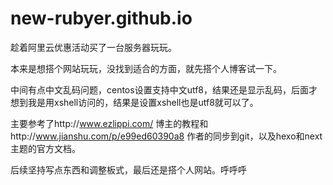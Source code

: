# new-rubyer.github.io
趁着阿里云优惠活动买了一台服务器玩玩。

本来是想搭个网站玩玩，没找到适合的方面，就先搭个人博客试一下。

中间有点中文乱码问题，centos设置支持中文utf8，结果还是显示乱码，后面才想到我是用xshell访问的，结果是设置xshell也是utf8就可以了。

主要参考了http://www.ezlippi.com/ 博主的教程和http://www.jianshu.com/p/e99ed60390a8 作者的同步到git，以及hexo和next主题的官方文档。

后续坚持写点东西和调整板式，最后还是搭个人网站。呼呼呼
